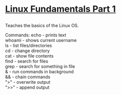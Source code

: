 <h1>
  
  [Linux Fundamentals Part 1](https://tryhackme.com/room/linuxfundamentalspart1)
</h1>

Teaches the basics of the Linux OS.

Commands:
echo - prints text <br>
whoami - shows current username <br>
ls - list files/directories <br>
cd - change directory <br>
cat - show file contents <br>
find - search for files <br>
grep - search for something in file <br>
& - run commands in background <br>
&& - chain commands <br>
">" - overwrite output <br>
">>" - append output
